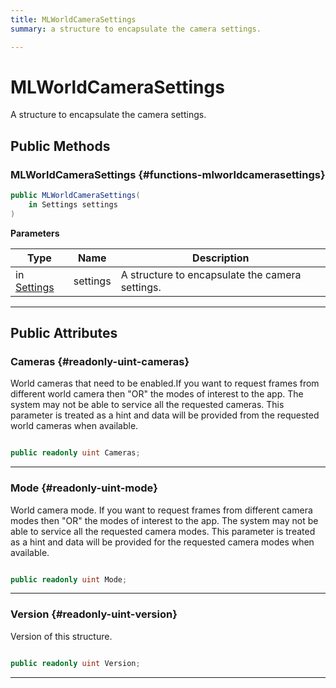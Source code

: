 ```yaml
---
title: MLWorldCameraSettings
summary: a structure to encapsulate the camera settings. 

---
```


# MLWorldCameraSettings




A structure to encapsulate the camera settings.   





## Public Methods

###  MLWorldCameraSettings {#functions-mlworldcamerasettings}

```csharp
public MLWorldCameraSettings(
    in Settings settings
)
```


**Parameters**

| Type | Name  | Description  | 
|--|--|--|
| in [Settings](/versioned_docs/version-22-May-2023/unity-api/api/UnityEngine.XR.MagicLeap/MLWorldCamera/UnityEngine.XR.MagicLeap.MLWorldCamera.Settings.md) |settings|A structure to encapsulate the camera settings. |






-----------

## Public Attributes

### Cameras {#readonly-uint-cameras}

World cameras that need to be enabled.If you want to request frames from different world camera then "OR" the modes of interest to the app. The system may not be able to service all the requested cameras. This parameter is treated as a hint and data will be provided from the requested world cameras when available. 

```csharp

public readonly uint Cameras;

```






-----------

### Mode {#readonly-uint-mode}

World camera mode. If you want to request frames from different camera modes then "OR" the modes of interest to the app. The system may not be able to service all the requested camera modes. This parameter is treated as a hint and data will be provided for the requested camera modes when available. 

```csharp

public readonly uint Mode;

```






-----------

### Version {#readonly-uint-version}

Version of this structure. 

```csharp

public readonly uint Version;

```






-----------


